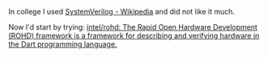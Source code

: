 In college I used [SystemVerilog - Wikipedia](https://en.wikipedia.org/wiki/SystemVerilog) and did not like it much.

Now I'd start by trying:
[intel/rohd: The Rapid Open Hardware Development (ROHD) framework is a framework for describing and verifying hardware in the Dart programming language.](https://github.com/intel/rohd)